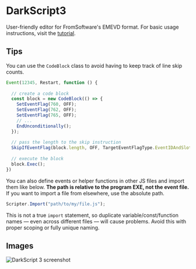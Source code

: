 # DarkScript3

User-friendly editor for FromSoftware's EMEVD format. For basic usage instructions, visit the [tutorial](http://soulsmodding.wikidot.com/tutorial:learning-how-to-use-emevd).

## Tips

You can use the `CodeBlock` class to avoid having to keep track of line skip counts.

```js
Event(12345, Restart, function () {
  
  // create a code block
  const block = new CodeBlock(() => {
    SetEventFlag(760, OFF);
    SetEventFlag(762, OFF);
    SetEventFlag(765, OFF);
    // ...
    EndUnconditionally();
  });
  
  // pass the length to the skip instruction
  SkipIfEventFlag(block.length, OFF, TargetEventFlagType.EventIDAndSlotNumber, 12345000);
  
  // execute the block
  block.Exec();
})
```

You can also define events or helper functions in other JS files and import them like below. **The path is relative to the program EXE, not the event file.** If you want to import a file from elsewhere, use the absolute path.

```js
Scripter.Import("path/to/my/file.js");
```

This is not a true `import` statement, so duplicate variable/const/function names –– even across different files –– will cause problems. Avoid this with proper scoping or fully unique naming.


## Images
![DarkScript 3 screenshot](https://i.imgur.com/mKBkZuk.png)

